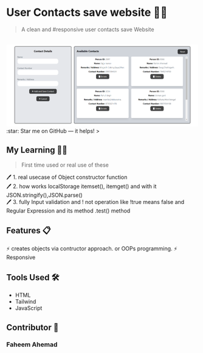 #  User Contacts save website 📔👤
> A clean and #responsive user contacts save Website 
<br>
<img src='contacts webapp sc.png' width="600px">
:star: Star me on GitHub — it helps!
>
<br>

## My Learning 📗🔖
> First time used or real use of these
> 
🖊️ 1. real usecase of Object constructor function <br>
🖊️ 2. how works localStorage itemset(), itemget() and with it  JSON.stringify(),JSON.parse() <br>
🖊️ 3. fully Input validation and ! not operation like !true means false and Regular Expression and its method .test() method <br>

## Features 📋
⚡️ creates objects via contructor approach. or OOPs programming.
⚡️ Responsive

## Tools Used 🛠️
*  HTML
*  Tailwind
*  JavaScript

## Contributor 🤝
### Faheem Ahemad
